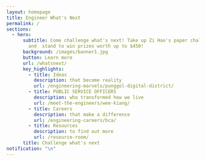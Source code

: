 ```yaml
---
layout: homepage
title: Engineer What's Next
permalink: /
sections:
  - hero:
      subtitle: Come challenge what's next! Take up Zi Hao's paper challenge on TikTok
        and  stand to win prizes worth up to $450!
      background: /images/banner1.jpg
      button: Learn more
      url: /whatsnext/
      key_highlights:
        - title: Ideas
          description: that become reality
          url: /engineering-marvels/punggol-digital-district/
        - title: PUBLIC SERVICE OFFICERS
          description: who transformed how we live
          url: /meet-the-engineers/wee-kiang/
        - title: Careers
          description: that make a difference
          url: /engineering-careers/bca/
        - title: Resources
          description: to find out more
          url: /resource-room/
      title: Challenge what's next
notification: "\n"
---
```

